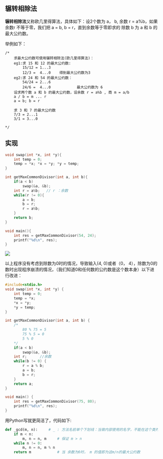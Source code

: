 ## 辗转相除法

**辗转相除法**又称欧几里得算法，具体如下：设2个数为 a， b, 余数 r = a%b，如果余数r 不等于零，我们把 a = b, b = r，直到余数等于零即求的 除数 b 为 a 和 b 的最大公约数。

举例如下：

```text
/*
	求最大公约数可使用辗转相除法(欧几里得算法)：
	eg1:求 15 和 12 的最大公约数:
		15/12 = 1...3
		12/3 =  4...0    得到最大公约数为3
	eg2:求 24 和 54 的最大公约数：
		54/24 = 2...6
		24/6 =  4...0            最大公约数为 6 
	设求两个数 a 和 b 的最大公约数，设余数 r = a%b , 商 m = a/b 
	a / b = m ... r
	a = b; b = r 	
	
	求 3 和 7 的最大公约数
	7/3 = 2...1
	3/1 = 3...0
	 
*/
```

## 实现

```c
void swap(int *x, int *y){
	int temp = 0;
	temp = *x; *x = *y; *y = temp;
}

int getMaxCommonDivisor(int a, int b){
	if(a < b)
		swap(&a, &b);
	int r = a%b;   // r ：余数
	while(r != 0){
		a = b;
		b = r;
		r = a%b;
	} 
	return b; 
}

void main(){
	int res = getMaxCommonDivisor(54, 24);
	printf("%d\n", res);
} 
```

![](https://s2.loli.net/2022/04/07/DozqlCEsbcRUAKT.png)

以上程序没有考虑到除数为0时的情况，导致输入(4, 0)或者（0， 4），除数为0的数时出现程序崩溃的情况，（我们知道0和任何数的公约数是这个数本身）以下进行改进：



```c
#include<stdio.h>
void swap(int *x, int *y) {
	int temp = 0;
	temp = *x;
	*x = *y;
	*y = temp;
}

int getMaxCommonDivisor(int a, int b) {
	/*
		80 % 75 = 5
		75 % 5 = 0
		5 % 0  
	*/
	if(a < b)
		swap(&a, &b);
	int r; 		//余数 
	while(b != 0) {
		r = a % b;
		a = b;
		b = r;
	}
	return a;
}

void main() {
	int res = getMaxCommonDivisor(75, 80);
	printf("%d\n", res);
}
```

用Python写就更简洁了，代码如下:

```python
def _gcd(m, n):     # _ : 方法名前单个下划线：当做内部使用的名字，不能在这个类外使用
    if m < n:
        m, n = n, m     # 保证 m > n
    while n != 0:
        m, n = n, m % n
    return m            # 当 余数为0时， m 的值即为这m/n的最大公约数
```

